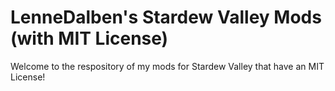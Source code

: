 # LenneDalben's Stardew Valley Mods (with MIT License)
Welcome to the respository of my mods for Stardew Valley that have an MIT License!
